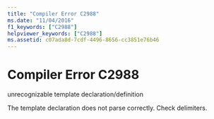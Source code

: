 ```yaml
---
title: "Compiler Error C2988"
ms.date: "11/04/2016"
f1_keywords: ["C2988"]
helpviewer_keywords: ["C2988"]
ms.assetid: c07ada8d-7cdf-4496-8656-cc3851e76b46
---
```

# Compiler Error C2988

unrecognizable template declaration/definition

The template declaration does not parse correctly. Check delimiters.